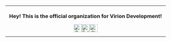 <hr>
<div align="center">
  <h3>Hey! This is the official organization for Virion Development!</h3>
  <p>
    <div style="display: flex; justify-content: center; align-items: center;">
      <img height="25" src="https://api.visitorbadge.io/api/VisitorHit?user=Virion-Development&countColor=%23674fc9" alt="Profile Views"/>
      <img height="25" src="https://img.shields.io/github/followers/Virion-Development?color=674fc9&style=for-the-badge&logo=github&label=Followers" alt="Followers"/>
      <img height="25" src="https://img.shields.io/github/stars/Virion-Development?color=674fc9&style=for-the-badge&logo=github&label=Stars" alt="Stars"/>
    </div>
  </p>
</div>
<hr>
